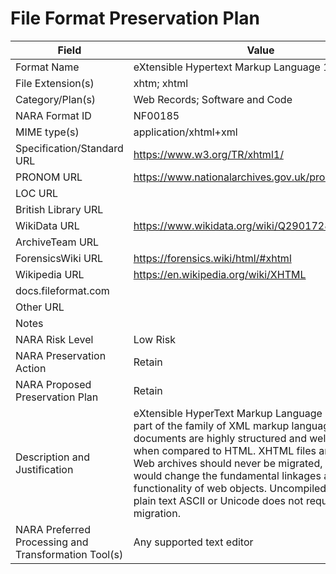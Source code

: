 # File Format Preservation Plan
  | Field | Value |
  | ----------- | ----------- |
  | Format Name | eXtensible Hypertext Markup Language 1.0 | 
| File Extension(s) | xhtm; xhtml | 
| Category/Plan(s) | Web Records; Software and Code | 
| NARA Format ID | NF00185 | 
| MIME type(s) | application/xhtml+xml | 
| Specification/Standard URL | <https://www.w3.org/TR/xhtml1/> | 
| PRONOM URL | <https://www.nationalarchives.gov.uk/pronom/fmt/102> | 
| LOC URL |  | 
| British Library URL |  | 
| WikiData URL | <https://www.wikidata.org/wiki/Q29017286> | 
| ArchiveTeam URL |  | 
| ForensicsWiki URL | <https://forensics.wiki/html/#xhtml> | 
| Wikipedia URL | <https://en.wikipedia.org/wiki/XHTML> | 
| docs.fileformat.com |  | 
| Other URL |  | 
| Notes |  | 
| NARA Risk Level | Low Risk | 
| NARA Preservation Action | Retain | 
| NARA Proposed Preservation Plan | Retain | 
| Description and Justification | eXtensible HyperText Markup Language (XHTML) is part of the family of XML markup languages. XHTML documents are highly structured and well-formed when compared to HTML. XHTML files are plain text. Web archives should never be migrated, as that would change the fundamental linkages and functionality of web objects. Uncompiled code that is plain text ASCII or Unicode does not require format migration. | 
| NARA Preferred Processing and Transformation Tool(s) | Any supported text editor | 
